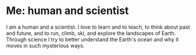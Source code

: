# Me: human and scientist

I am a human and a scientist.  I love to learn and to teach,
to think about past and future, and to run, climb, ski, and explore 
the landscapes of Earth.  Through science I try to better understand 
the Earth's ocean and why it moves in such mysterious ways.
